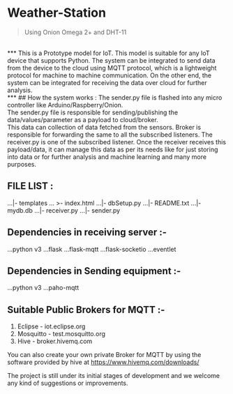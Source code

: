 # Weather-Station
> Using Onion Omega 2+ and DHT-11
<br/>
***
This is a Prototype model for IoT. This model is suitable for any IoT device that supports Python. The system can be integrated 
to send data from the device to the cloud using MQTT protocol, which is a lightweight protocol for machine to machine communication.
On the other end, the system can be integrated for receiving the data over cloud for further analysis.
<br/>
***
## How the system works :
    The sender.py file is flashed into any micro controller like Arduino/Raspberry/Onion.<br/>
    The sender.py file is responsible for sending/publishing the data/values/parameter as a payload to cloud/broker.<br/>
    This data can collection of data fetched from the sensors. Broker is responsible for forwarding the same to all the
    subscribed listeners. The receiver.py is one of the subscribed listener. Once the receiver receives this
    payload/data, it can manage this data as per its needs like for just storing into data or for further analysis and
    machine learning and many more purposes.

## FILE LIST :

...|- templates
...     >- index.html
...|- dbSetup.py
...|- README.txt
...|- mydb.db
...|- receiver.py
...|- sender.py

## Dependencies in receiving server :-
...python v3
...flask
...flask-mqtt
...flask-socketio
...eventlet

## Dependencies in Sending equipment :-
...python v3
...paho-mqtt

## Suitable Public Brokers for MQTT :-
1. Eclipse - iot.eclipse.org
2. Mosquitto - test.mosquitto.org
3. Hive - broker.hivemq.com

You can also create your own private Broker for MQTT by using the software provided by hive at https://www.hivemq.com/downloads/


The project is still under its initial stages of development and we welcome any kind of suggestions or improvements.